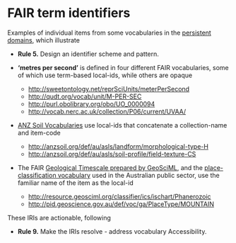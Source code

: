 # FAIR term identifiers

Examples of individual items from some vocabularies in the [persistent domains](https://github.com/FAIRvocabularies/Examples/tree/main/domains), which illustrate 

- **Rule 5.** Design an identifier scheme and pattern.  

- **‘metres per second’** is defined in four different FAIR vocabularies, some of which use term-based local-ids, while others are opaque

  - http://sweetontology.net/reprSciUnits/meterPerSecond 
  - http://qudt.org/vocab/unit/M-PER-SEC 
  - http://purl.obolibrary.org/obo/UO_0000094 
  - http://vocab.nerc.ac.uk/collection/P06/current/UVAA/ 

- [ANZ Soil Vocabularies](http://registry.it.csiro.au/def/soil/au/asls) use local-ids that concatenate a collection-name and item-code 

  - http://anzsoil.org/def/au/asls/landform/morphological-type-H 
  - http://anzsoil.org/def/au/asls/soil-profile/field-texture-CS 

- The FAIR [Geological Timescale prepared by GeoSciML](https://github.com/CGI-IUGS/timescale-data), and the [place-classification vocabulary](http://pid.geoscience.gov.au/def/voc/ga/PlaceType) used in the Australian public sector, use the familiar name of the item as the local-id 

  - http://resource.geosciml.org/classifier/ics/ischart/Phanerozoic 
  - http://pid.geoscience.gov.au/def/voc/ga/PlaceType/MOUNTAIN 

These IRIs are actionable, following 

- **Rule 9.** Make the IRIs resolve - address vocabulary Accessibility.  

